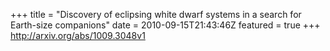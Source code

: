 +++
title = "Discovery of eclipsing white dwarf systems in a search for Earth-size   companions"
date = 2010-09-15T21:43:46Z
featured = true
+++
http://arxiv.org/abs/1009.3048v1